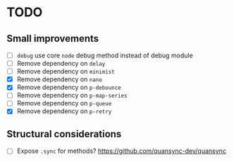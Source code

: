 # TODO

## Small improvements

- [ ] `debug` use core `node` debug method instead of debug module
- [ ] Remove dependency on `delay`
- [ ] Remove dependency on `minimist`
- [x] Remove dependency on `nano`
- [x] Remove dependency on `p-debounce`
- [ ] Remove dependency on `p-map-series`
- [ ] Remove dependency on `p-queue`
- [x] Remove dependency on `p-retry`

## Structural considerations

- [ ] Expose `.sync` for methods? https://github.com/quansync-dev/quansync
